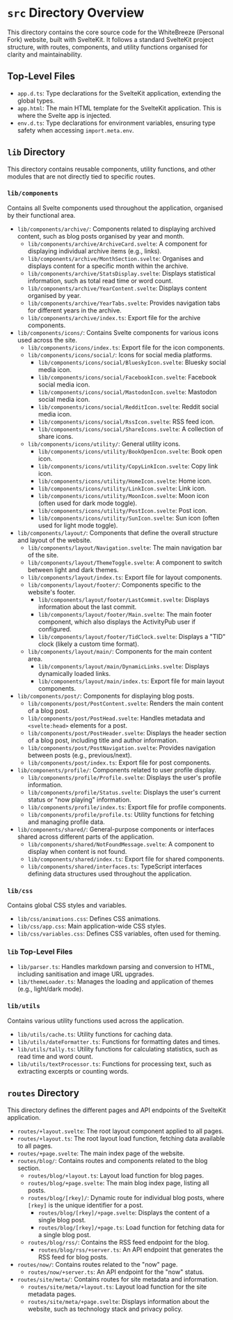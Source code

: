 # `src` Directory Overview

This directory contains the core source code for the WhiteBreeze (Personal Fork) website, built with SvelteKit. It follows a standard SvelteKit project structure, with routes, components, and utility functions organised for clarity and maintainability.

## Top-Level Files

- `app.d.ts`: Type declarations for the SvelteKit application, extending the global types.
- `app.html`: The main HTML template for the SvelteKit application. This is where the Svelte app is injected.
- `env.d.ts`: Type declarations for environment variables, ensuring type safety when accessing `import.meta.env`.

## `lib` Directory

This directory contains reusable components, utility functions, and other modules that are not directly tied to specific routes.

### `lib/components`

Contains all Svelte components used throughout the application, organised by their functional area.

- `lib/components/archive/`: Components related to displaying archived content, such as blog posts organised by year and month.
  - `lib/components/archive/ArchiveCard.svelte`: A component for displaying individual archive items (e.g., links).
  - `lib/components/archive/MonthSection.svelte`: Organises and displays content for a specific month within the archive.
  - `lib/components/archive/StatsDisplay.svelte`: Displays statistical information, such as total read time or word count.
  - `lib/components/archive/YearContent.svelte`: Displays content organised by year.
  - `lib/components/archive/YearTabs.svelte`: Provides navigation tabs for different years in the archive.
  - `lib/components/archive/index.ts`: Export file for the archive components.
- `lib/components/icons/`: Contains Svelte components for various icons used across the site.
  - `lib/components/icons/index.ts`: Export file for the icon components.
  - `lib/components/icons/social/`: Icons for social media platforms.
    - `lib/components/icons/social/BlueskyIcon.svelte`: Bluesky social media icon.
    - `lib/components/icons/social/FacebookIcon.svelte`: Facebook social media icon.
    - `lib/components/icons/social/MastodonIcon.svelte`: Mastodon social media icon.
    - `lib/components/icons/social/RedditIcon.svelte`: Reddit social media icon.
    - `lib/components/icons/social/RssIcon.svelte`: RSS feed icon.
    - `lib/components/icons/social/ShareIcons.svelte`: A collection of share icons.
  - `lib/components/icons/utility/`: General utility icons.
    - `lib/components/icons/utility/BookOpenIcon.svelte`: Book open icon.
    - `lib/components/icons/utility/CopyLinkIcon.svelte`: Copy link icon.
    - `lib/components/icons/utility/HomeIcon.svelte`: Home icon.
    - `lib/components/icons/utility/LinkIcon.svelte`: Link icon.
    - `lib/components/icons/utility/MoonIcon.svelte`: Moon icon (often used for dark mode toggle).
    - `lib/components/icons/utility/PostIcon.svelte`: Post icon.
    - `lib/components/icons/utility/SunIcon.svelte`: Sun icon (often used for light mode toggle).
- `lib/components/layout/`: Components that define the overall structure and layout of the website.
  - `lib/components/layout/Navigation.svelte`: The main navigation bar of the site.
  - `lib/components/layout/ThemeToggle.svelte`: A component to switch between light and dark themes.
  - `lib/components/layout/index.ts`: Export file for layout components.
  - `lib/components/layout/footer/`: Components specific to the website's footer.
    - `lib/components/layout/footer/LastCommit.svelte`: Displays information about the last commit.
    - `lib/components/layout/footer/Main.svelte`: The main footer component, which also displays the ActivityPub user if configured.
    - `lib/components/layout/footer/TidClock.svelte`: Displays a "TID" clock (likely a custom time format).
  - `lib/components/layout/main/`: Components for the main content area.
    - `lib/components/layout/main/DynamicLinks.svelte`: Displays dynamically loaded links.
    - `lib/components/layout/main/index.ts`: Export file for main layout components.
- `lib/components/post/`: Components for displaying blog posts.
  - `lib/components/post/PostContent.svelte`: Renders the main content of a blog post.
  - `lib/components/post/PostHead.svelte`: Handles metadata and `<svelte:head>` elements for a post.
  - `lib/components/post/PostHeader.svelte`: Displays the header section of a blog post, including title and author information.
  - `lib/components/post/PostNavigation.svelte`: Provides navigation between posts (e.g., previous/next).
  - `lib/components/post/index.ts`: Export file for post components.
- `lib/components/profile/`: Components related to user profile display.
  - `lib/components/profile/Profile.svelte`: Displays the user's profile information.
  - `lib/components/profile/Status.svelte`: Displays the user's current status or "now playing" information.
  - `lib/components/profile/index.ts`: Export file for profile components.
  - `lib/components/profile/profile.ts`: Utility functions for fetching and managing profile data.
- `lib/components/shared/`: General-purpose components or interfaces shared across different parts of the application.
  - `lib/components/shared/NotFoundMessage.svelte`: A component to display when content is not found.
  - `lib/components/shared/index.ts`: Export file for shared components.
  - `lib/components/shared/interfaces.ts`: TypeScript interfaces defining data structures used throughout the application.

### `lib/css`

Contains global CSS styles and variables.

- `lib/css/animations.css`: Defines CSS animations.
- `lib/css/app.css`: Main application-wide CSS styles.
- `lib/css/variables.css`: Defines CSS variables, often used for theming.

### `lib` Top-Level Files

- `lib/parser.ts`: Handles markdown parsing and conversion to HTML, including sanitisation and image URL upgrades.
- `lib/themeLoader.ts`: Manages the loading and application of themes (e.g., light/dark mode).

### `lib/utils`

Contains various utility functions used across the application.

- `lib/utils/cache.ts`: Utility functions for caching data.
- `lib/utils/dateFormatter.ts`: Functions for formatting dates and times.
- `lib/utils/tally.ts`: Utility functions for calculating statistics, such as read time and word count.
- `lib/utils/textProcessor.ts`: Functions for processing text, such as extracting excerpts or counting words.

## `routes` Directory

This directory defines the different pages and API endpoints of the SvelteKit application.

- `routes/+layout.svelte`: The root layout component applied to all pages.
- `routes/+layout.ts`: The root layout load function, fetching data available to all pages.
- `routes/+page.svelte`: The main index page of the website.
- `routes/blog/`: Contains routes and components related to the blog section.
  - `routes/blog/+layout.ts`: Layout load function for blog pages.
  - `routes/blog/+page.svelte`: The main blog index page, listing all posts.
  - `routes/blog/[rkey]/`: Dynamic route for individual blog posts, where `[rkey]` is the unique identifier for a post.
    - `routes/blog/[rkey]/+page.svelte`: Displays the content of a single blog post.
    - `routes/blog/[rkey]/+page.ts`: Load function for fetching data for a single blog post.
  - `routes/blog/rss/`: Contains the RSS feed endpoint for the blog.
    - `routes/blog/rss/+server.ts`: An API endpoint that generates the RSS feed for blog posts.
- `routes/now/`: Contains routes related to the "now" page.
  - `routes/now/+server.ts`: An API endpoint for the "now" status.
- `routes/site/meta/`: Contains routes for site metadata and information.
  - `routes/site/meta/+layout.ts`: Layout load function for the site metadata pages.
  - `routes/site/meta/+page.svelte`: Displays information about the website, such as technology stack and privacy policy.